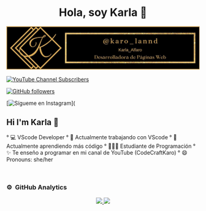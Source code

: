 <div align="center">
<h1 align="center">Hola, soy Karla 👋</h1>
</div>
<img src="banner.jpg">

[![YouTube Channel Subscribers](https://img.shields.io/youtube/channel/subscribers/UCo9n_NydNECCrr1ckDh6QhQ?color=e377c2&style=flat-square)](https://youtube.com/CodeCraftKaro?sub_confirmation=1)

[![GitHub followers](https://img.shields.io/github/followers/KarlaAlfaro-0831?color=ad8b73&style=flat-square)](https://github.com/KarlaAlfaro-0831)

[![Sígueme en Instagram](https://img.shields.io/static/v1?label=Instagram&message=Sigueme&color=ffa07a&style=flat-square&logo=instagram)](

## Hi I'm Karla 👋

° 💻 VScode Developer
° 🔭 Actualmente trabajando con VScode
° 🌱 Actualmente aprendiendo más código
° 👩🏽‍💻 Estudiante de Programación
° ✨ Te enseño a programar en mi canal de YouTube (CodeCraftKaro)
° 😄 Pronouns: she/her

<br>






### ⚙️ &nbsp;GitHub Analytics

<p align="center">
<a href="https://github.com/KarlaAlfaro-0831">
  <img height="180em" src="https://github-readme-stats-eight-theta.vercel.app/api?username=KarlaAlfaro-0831&show_icons=true&theme=algolia&include_all_commits=true&count_private=true"/>
  <img height="180em" src="https://github-readme-stats-eight-theta.vercel.app/api/top-langs/?username=KarlaAlfaro-0831&layout=compact&langs_count=8&theme=algolia"/>
</a>
</p>